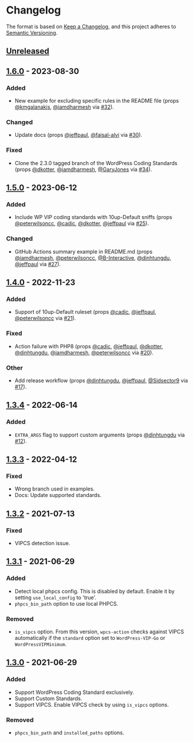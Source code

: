 # Changelog

The format is based on [Keep a Changelog](https://keepachangelog.com/en/1.0.0/),
and this project adheres to [Semantic Versioning](https://semver.org/spec/v2.0.0.html).

## [Unreleased]

## [1.6.0] - 2023-08-30
### Added
- New example for excluding specific rules in the README file (props [@kmgalanakis](https://github.com/kmgalanakis), [@iamdharmesh](https://github.com/iamdharmesh) via [#32](https://github.com/10up/wpcs-action/pull/32)).

### Changed
- Update docs (props [@jeffpaul](https://github.com/jeffpaul), [@faisal-alvi](https://github.com/faisal-alvi) via [#30](https://github.com/10up/wpcs-action/pull/30)).

### Fixed
- Clone the 2.3.0 tagged branch of the WordPress Coding Standards (props [@dkotter](https://github.com/dkotter), [@iamdharmesh](https://github.com/iamdharmesh), [@GaryJones](https://github.com/GaryJones) via [#34](https://github.com/10up/wpcs-action/pull/34)).

## [1.5.0] - 2023-06-12
### Added
- Include WP VIP coding standards with 10up-Default sniffs (props [@peterwilsoncc](https://github.com/peterwilsoncc), [@cadic](https://github.com/cadic), [@dkotter](https://github.com/dkotter), [@jeffpaul](https://github.com/jeffpaul) via [#25](https://github.com/10up/wpcs-action/pull/25)).

### Changed
- GitHub Actions summary example in README.md (props [@iamdharmesh](https://github.com/iamdharmesh), [@peterwilsoncc](https://github.com/peterwilsoncc), [@B-Interactive](https://github.com/B-Interactive), [@dinhtungdu](https://github.com/dinhtungdu), [@jeffpaul](https://github.com/jeffpaul) via [#27](https://github.com/10up/wpcs-action/pull/27)).

## [1.4.0] - 2022-11-23
### Added
- Support of 10up-Default ruleset (props [@cadic](https://github.com/cadic), [@jeffpaul](https://github.com/jeffpaul), [@peterwilsoncc](https://github.com/peterwilsoncc) via [#21](https://github.com/10up/wpcs-action/pull/21)).

### Fixed
- Action failure with PHP8 (props [@cadic](https://github.com/cadic), [@jeffpaul](https://github.com/jeffpaul), [@dkotter](https://github.com/dkotter), [@dinhtungdu](https://github.com/dinhtungdu), [@iamdharmesh](https://github.com/iamdharmesh), [@peterwilsoncc](https://github.com/peterwilsoncc) via [#20](https://github.com/10up/wpcs-action/pull/20)).

### Other
- Add release workflow (props [@dinhtungdu](https://github.com/dinhtungdu), [@jeffpaul](https://github.com/jeffpaul), [@Sidsector9](https://github.com/Sidsector9) via [#17](https://github.com/10up/wpcs-action/pull/17)).

## [1.3.4] - 2022-06-14
### Added
- `EXTRA_ARGS` flag to support custom arguments (props [@dinhtungdu](https://github.com/dinhtungdu) via [#12](https://github.com/10up/wpcs-action/pull/12)).

## [1.3.3] - 2022-04-12
### Fixed
- Wrong branch used in examples.
- Docs: Update supported standards.

## [1.3.2] - 2021-07-13
### Fixed
- VIPCS detection issue.

## [1.3.1] - 2021-06-29
### Added
- Detect local phpcs config. This is disabled by default. Enable it by setting `use_local_config` to 'true'.
- `phpcs_bin_path` option to use local PHPCS.

### Removed
- `is_vipcs` option. From this version, `wpcs-action` checks against VIPCS automatically if the `standard` option set to `WordPress-VIP-Go` or `WordPressVIPMinimum`.

## [1.3.0] - 2021-06-29
### Added
- Support WordPress Coding Standard exclusively.
- Support Custom Standards.
- Support VIPCS. Enable VIPCS check by using `is_vipcs` options.

### Removed
- `phpcs_bin_path` and `installed_paths` options.

[Unreleased]: https://github.com/10up/wpcs-action/compare/stable...develop
[1.6.0]: https://github.com/10up/wpcs-action/compare/v1.5.0...v1.6.0
[1.5.0]: https://github.com/10up/wpcs-action/compare/v1.4.0...v1.5.0
[1.4.0]: https://github.com/10up/wpcs-action/compare/v1.3.4...v1.4.0
[1.3.4]: https://github.com/10up/wpcs-action/compare/v1.3.3...v1.3.4
[1.3.3]: https://github.com/10up/wpcs-action/compare/v1.3.2...v1.3.3
[1.3.2]: https://github.com/10up/wpcs-action/compare/v1.3.1...v1.3.2
[1.3.1]: https://github.com/10up/wpcs-action/compare/v1.3.0...v1.3.1
[1.3.0]: https://github.com/10up/wpcs-action/compare/v1.2.0...v1.3.0
